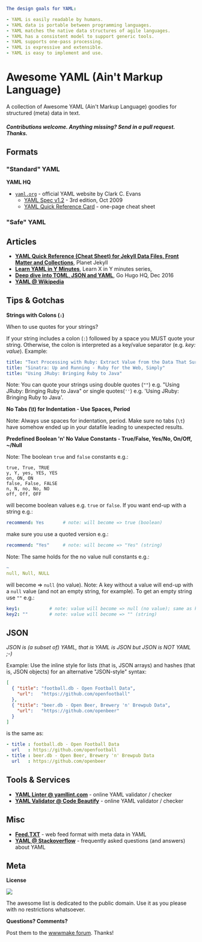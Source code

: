 
``` yaml
The design goals for YAML:

- YAML is easily readable by humans.
- YAML data is portable between programming languages.
- YAML matches the native data structures of agile languages.
- YAML has a consistent model to support generic tools.
- YAML supports one-pass processing.
- YAML is expressive and extensible.
- YAML is easy to implement and use.
```

# Awesome YAML (Ain't Markup Language)

A collection of Awesome YAML (Ain't Markup Language) goodies for structured (meta) data in text.


#### _Contributions welcome. Anything missing? Send in a pull request. Thanks._


## Formats

### "Standard" YAML

**YAML HQ**

- [`yaml.org`](http://www.yaml.org) - official YAML website by Clark C. Evans
  - [YAML Spec v1.2](http://yaml.org/spec/1.2/spec.html) - 3rd edition, Oct 2009 
  - [YAML Quick Reference Card](http://www.yaml.org/refcard.html) - one-page cheat sheet

### "Safe" YAML



## Articles

- [**YAML Quick Reference (Cheat Sheet) for Jekyll Data Files, Front Matter and Collections**](https://github.com/planetjekyll/quickrefs/blob/master/YAML.md), Planet Jekyll
- [**Learn YAML in Y Minutes**](https://learnxinyminutes.com/docs/yaml), Learn X in Y minutes series, 
- [**Deep dive into TOML, JSON and YAML**](https://gohugohq.com/howto/toml-json-yaml-comparison/),  Go Hugo HQ, Dec 2016
- [**YAML @ Wikipedia**](https://en.wikipedia.org/wiki/YAML)


## Tips & Gotchas


**Strings with Colons (`:`)**

When to use quotes for your strings?

If your string includes a colon (`:`) followed by a space you MUST quote your string. Otherwise, the colon is interpreted as a key/value separator (e.g. _key: value_). Example:

``` yaml
title: "Text Processing with Ruby: Extract Value from the Data That Surrounds You"
title: "Sinatra: Up and Running - Ruby for the Web, Simply"
title: "Using JRuby: Bringing Ruby to Java"
```

Note: You can quote your strings using double quotes (`""`) e.g. "Using JRuby: Bringing Ruby to Java" 
or single quotes(`''`) e.g. 'Using JRuby: Bringing Ruby to Java'.



**No Tabs (\t) for Indentation - Use Spaces, Period**

Note: Always use spaces for indentation, period. 
Make sure no tabs (`\t`) have somehow ended up in your datafile leading to
unexpected results.



**Predefined Boolean 'n' No Value Constants - True/False, Yes/No, On/Off, ~/Null**

Note: The boolean `true` and `false` constants e.g.:

```
true, True, TRUE
y, Y, yes, YES, YES
on, ON, ON
false, False, FALSE
n, N, no, No, NO
off, Off, OFF
```

will become boolean values e.g. `true` or `false`.  If you want end-up with a string e.g.:

``` yaml
recommend: Yes       # note: will become => true (boolean)
```

make sure you use a quoted version e.g.:

``` yaml
recommend: "Yes"     # note: will become => "Yes" (string)
```


Note: The same holds for the no value null constants e.g.:

``` yaml
~
null, Null, NULL
```

will become => `null` (no value). Note: A key without a value will end-up with a `null` value (and not an empty string, for example). To get an empty string use `""` e.g.:

``` yaml
key1:           # note: value will become => null (no value); same as key1: null  or key1: ~
key2: ""        # note: value will become => "" (string)
```



## JSON 

_JSON is (a subset of) YAML, that is YAML is JSON but JSON is NOT YAML ;-)_

Example: Use the inline style for lists (that is, JSON arrays)
and hashes (that is, JSON objects) for an alternative "JSON-style" syntax:


``` json
[
  { "title": "football.db - Open Football Data",
    "url":   "https://github.com/openfootball" 
  },
  { "title": "beer.db - Open Beer, Brewery 'n' Brewpub Data",
    "url":   "https://github.com/openbeer" 
  }
]
```

is the same as:

``` yaml
- title : football.db - Open Football Data
  url   : https://github.com/openfootball
- title : beer.db - Open Beer, Brewery 'n' Brewpub Data
  url   : https://github.com/openbeer
```




## Tools & Services

- [**YAML Linter @ yamllint.com**](http://www.yamllint.com) - online YAML validator / checker
- [**YAML Validator @ Code Beautify**](https://codebeautify.org/yaml-validator) - online YAML validator / checker



## Misc

- [**Feed.TXT**](https://feedtxt.github.io) - web feed format with meta data in YAML
- [**YAML @ Stackoverflow**](https://stackoverflow.com/tags/yaml/info) - frequently asked questions (and answers) about YAML


## Meta

**License**

![](https://publicdomainworks.github.io/buttons/zero88x31.png)

The awesome list is dedicated to the public domain. Use it as you please with no restrictions whatsoever.

**Questions? Comments?**

Post them to the [wwwmake forum](http://groups.google.com/group/wwwmake). Thanks!
